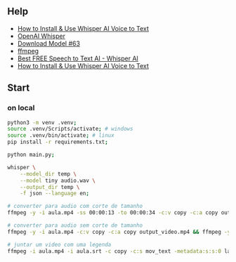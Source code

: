## Help

- [How to Install & Use Whisper AI Voice to Text](https://youtu.be/ABFqbY_rmEk)
- [OpenAI Whisper](https://github.com/openai/whisper)
- [Download Model #63](https://github.com/openai/whisper/discussions/63)
- [ffmpeg](https://www.ffmpeg.org/)
- [Best FREE Speech to Text AI - Whisper AI](https://youtu.be/8SQV-B83tPU)
- [How to Install & Use Whisper AI Voice to Text](https://youtu.be/ABFqbY_rmEk)

## Start

### on local

```sh
python3 -m venv .venv;
source .venv/Scripts/activate; # windows
source .venv/bin/activate; # linux
pip install -r requirements.txt;

python main.py;

whisper \
    --model_dir temp \
    --model tiny audio.wav \
    --output_dir temp \
    -f json --language en;
```

```sh
# converter para audio com corte de tamanho
ffmpeg -y -i aula.mp4 -ss 00:00:13 -to 00:00:34 -c:v copy -c:a copy output_video.mp4 && ffmpeg -y -i output_video.mp4 audio.wav

# converter para audio sem corte de tamanho
ffmpeg -y -i aula.mp4 -c:v copy -c:a copy output_video.mp4 && ffmpeg -y -i output_video.mp4 audio.wav

# juntar um video com uma legenda
ffmpeg -i aula.mp4 -i aula.srt -c copy -c:s mov_text -metadata:s:s:0 language=pt -metadata:s:s:0 title=Portuguese aula_legendada.mp4 -y;
```
